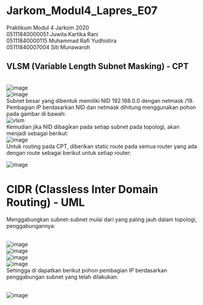 # Jarkom_Modul4_Lapres_E07
Praktikum Modul 4 Jarkom 2020<br/>
05111840000051 Juwita Kartika Rani<br/>
05111840000115 Muhammad Rafi Yudhistira<br/>
05111840007004 Siti Munawaroh

## VLSM (Variable Length Subnet Masking) - CPT
<br/>![image](https://user-images.githubusercontent.com/58022238/102002440-13361200-3d2f-11eb-8c64-a7126a76e6e9.png)
<br/>![image](https://user-images.githubusercontent.com/58022238/102008485-80639a80-3d63-11eb-96be-160948024eaa.png)
<br/> Subnet besar yang dibentuk memiliki NID 192.168.0.0 dengan netmask /19. Pembagian IP berdasarkan NID dan netmask dihitung menggunakan pohon pada gambar di bawah:
<br/>![vlsm](https://user-images.githubusercontent.com/58022238/102008592-565ea800-3d64-11eb-9aff-71af88d93f09.png)
<br/>Kemudian jika NID dibagikan pada setiap subnet pada topologi, akan menjadi sebagai berikut:
<br/>![image](https://user-images.githubusercontent.com/58022238/102008720-28c62e80-3d65-11eb-8558-fd9b413c2ba1.png)
<br/>Untuk routing pada CPT, diberikan static route pada semua router yang ada dengan route sebagai berikut untuk setiap router:

![image](https://user-images.githubusercontent.com/58022238/102008952-cbcb7800-3d66-11eb-9aff-b49d16c0d23a.png)

# CIDR (Classless Inter Domain Routing) - UML
Menggabungkan subnet-subnet mulai dari yang paling jauh dalam topologi, penggabungannya:

<br/>![image](https://user-images.githubusercontent.com/58022238/102002475-732cb880-3d2f-11eb-8d44-c08a084a0a73.png)
<br/>![image](https://user-images.githubusercontent.com/58022238/102002480-7de74d80-3d2f-11eb-90b7-8bf10889f982.png)
<br/>![image](https://user-images.githubusercontent.com/58022238/102002487-97889500-3d2f-11eb-883e-6beee14b1395.png)
<br/>![image](https://user-images.githubusercontent.com/58022238/102002491-a2dbc080-3d2f-11eb-832c-3315f5cd05da.png)
<br/>Sehingga di dapatkan berikut pohon pembagian IP berdasarkan penggabungan subnet yang telah dilakukan:

<br/>![image](https://user-images.githubusercontent.com/58022238/102009334-5b722600-3d69-11eb-9db4-9193cf7461b6.png)
